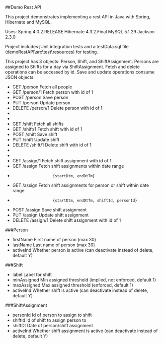 ##Demo Rest API

This project demonstrates implementing a rest API in Java with Spring, Hibernate and MySQL.

Uses:
Spring    4.0.2.RELEASE
Hibernate 4.3.2.Final
MySQL     5.1.29
Jackson   2.3.0

Project includes jUnit integration tests and a testData.sql file (demoRestAPI\src\test\resources) for testing.

This project has 3 objects: Person, Shift, and ShiftAssignment. Persons are assigned to Shifts for a day via ShiftAssignment. Fetch and delete operations can be accessed by id. Save and update operations consume JSON objects.

- GET     /person       Fetch all people
- GET     /person/1     Fetch person with id of 1
- POST    /person       Save person 
- PUT     /person       Update person
- DELETE  /person/1     Delete person with id of 1
-
-
- GET     /shift        Fetch all shifts
- GET     /shift/1      Fetch shift with id of 1
- POST    /shift        Save shift 
- PUT     /shift        Update shift
- DELETE  /shift/1      Delete shift with id of 1
-
-
- GET     /assign/1     Fetch shift assignment with id of 1
- GET     /assign       Fetch shift assignments within date range
-                       {startDtm, endDtTm}
- GET     /assign       Fetch shift assignments for person or shift within date range
-                       {startDtm, endDtTm, shiftId, personId}
- POST    /assign       Save shift assignment
- PUT     /assign       Update shift assignment
- DELETE  /assign/1     Delete shift assignment with id of 1


###Person
- firstName             First name of person (max 30)
- lastName              Last name of person (max 30)
- activeInd             Whether person is active (can deactivate instead of delete, default Y)

###Shift
- label                 Label for shift
- minAssigned           Min assigned threshold (implied, not enforced, default 1)
- maxAssigned           Max assigned threshold (enforced, default 1)
- activeInd             Whether shift is active (can deactivate instead of delete, default Y)

###ShiftAssignment
- personId              Id of person to assign to shift
- shiftId               Id of shift to assign person to
- shiftDt               Date of person/shift assignment
- activeInd             Whether shift assignment is active (can deactivate instead of delete, default Y)
